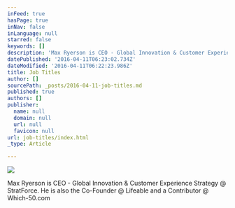 ```yaml
---
inFeed: true
hasPage: true
inNav: false
inLanguage: null
starred: false
keywords: []
description: 'Max Ryerson is CEO - Global Innovation & Customer Experience Strategy @ StratForce. He is also the Co-Founder @ Lifeable and a Contributor @ Which-50.com'
datePublished: '2016-04-11T06:23:02.734Z'
dateModified: '2016-04-11T06:22:23.986Z'
title: Job Titles
author: []
sourcePath: _posts/2016-04-11-job-titles.md
published: true
authors: []
publisher:
  name: null
  domain: null
  url: null
  favicon: null
url: job-titles/index.html
_type: Article

---
```

![](https://the-grid-user-content.s3-us-west-2.amazonaws.com/7648e96b-42e9-4e5a-8516-9ae0ed906fd0.jpg)

Max Ryerson is CEO - Global Innovation & Customer Experience Strategy @ StratForce. He is also the Co-Founder @ Lifeable and a Contributor @ Which-50.com